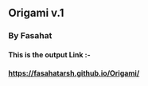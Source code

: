 ## Origami v.1
### By Fasahat 
#### This is the output Link :-
#### __https://fasahatarsh.github.io/Origami/__
